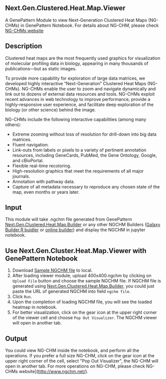 ## 	Next.Gen.Clustered.Heat.Map.Viewer
A GenePattern Module to view Next-Generation Clustered Heat Maps (NG-CHMs) in GenePattern Notebook.
For details about NG-CHM, please check [NG-CHMs website](http://www.ngchm.net/)

## Description
Clustered heat maps are the most frequently used graphics for visualization of molecular profiling data in biology, appearing in many thousands of publications—but as static images.

To provide more capability for exploration of large data matrices, we developed highly interactive “Next-Generation” Clustered Heat Maps (NG-CHMs). NG-CHMs enable the user to zoom and navigate dynamically and link out to dozens of external data resources and tools. NG-CHMs exploit recent advances in web technology to improve performance, provide a highly-responsive user experience, and facilitate deep exploration of the biology (or other science) behind the image.

NG-CHMs include the following interactive capabilities (among many others):

* Extreme zooming without loss of resolution for drill-down into big data matrices.
* Fluent navigation.
* Link-outs from labels or pixels to a variety of pertinent annotation resources, including GeneCards, PubMed, the Gene Ontology, Google, and cBioPortal.
* Flexible real-time recoloring.
* High-resolution graphics that meet the requirements of all major journals.
* Annotation with pathway data.
* Capture of all metadata necessary to reproduce any chosen state of the map, even months or years later.

## Input
This module will take .ngchm file generated from GenePattern [Next.Gen.Clustered.Heat.Map.Builder](https://md-anderson-bioinformatics.github.io/GenePattern_NGCHM_BasicBuilder/) or any other NGCHM Builders ([Galaxy Builder](https://github.com/MD-Anderson-Bioinformatics/NG-CHM_Galaxy),[R buidler](https://github.com/MD-Anderson-Bioinformatics/NGCHM-R) or [online builder](http://build.ngchm.net/NGCHM-web-builder/)) and display the NGCHM in jupyter notebook.

## Use Next.Gen.Cluster.Heat.Map.Viewer with GenePattern Notebook 
1. Download [Sample NGCHM file](https://github.com/MD-Anderson-Bioinformatics/GenePattern_NGCHM_Viewer/blob/master/test_data/400x400.ngchm) to local.
2. After loading viewer module, upload 400x400.ngchm by clicking on ```Upload File``` button and choose the sample NGCHM file. If NGCHM file is generated using [Next.Gen.Clustered.Heat.Map.Builder](https://md-anderson-bioinformatics.github.io/GenePattern_NGCHM_BasicBuilder/), you could just paste the URL of generated NGCHM into field ```ngchm file```.
3. Click ```Run```.
4. Upon the completion of loading NGCHM file, you will see the loaded heatmap in notebook. 
5. For better visualization, click on the gear icon at the upper right corner of the viewer cell and choose ```Pop Out Visualizer```. The NGCHM viewer will open in another tab. 

## Output
You could view NG-CHM inside the notebook, and perform all the operations. If you prefer a full size NG-CHM, click on the gear icon at the upper right corner of the cell, select "Pop Out Visualizer", the NG-CHM will open in another tab. For more operations on NG-CHM, please check NG-CHMs website](http://www.ngchm.net/).


